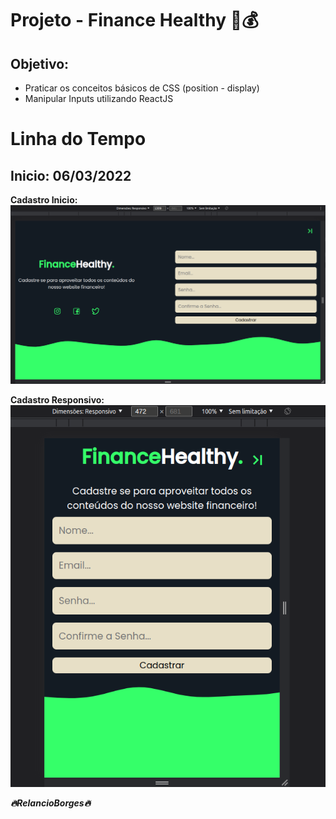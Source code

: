 # Projeto - Finance Healthy 💸💰
## Objetivo:
- Praticar os conceitos básicos de CSS (position - display)
- Manipular Inputs utilizando ReactJS



# Linha do Tempo
## Inicio: 06/03/2022

**Cadastro Inicio:**
![](/src/assets/Cadastro%20Inicio.png)

**Cadastro Responsivo:**
![](/src/assets/CadastroResponsivo.png)



***🔥RelancioBorges🔥***